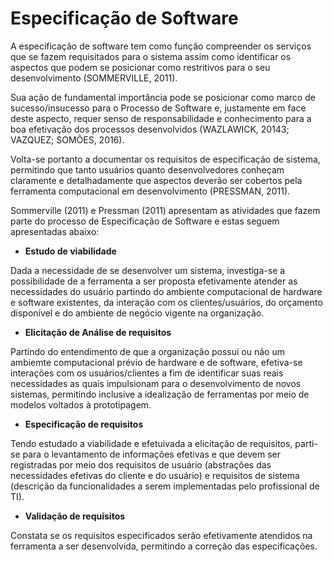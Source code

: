 # Especificação de Software

A especificação de software tem como função compreender os serviços que se fazem requisitados para o sistema assim como identificar os aspectos que podem se posicionar como restritivos para o seu desenvolvimento (SOMMERVILLE, 2011).

Sua ação de fundamental importância pode se posicionar como marco de sucesso/insucesso para o Processo de Software e, justamente em face deste aspecto, requer senso de responsabilidade e conhecimento para a boa efetivação dos processos desenvolvidos (WAZLAWICK, 20143; VAZQUEZ; SOMÕES, 2016).

Volta-se portanto a documentar os requisitos de especificação de sistema, permitindo que tanto usuários quanto desenvolvedores conheçam claramente e detalhadamente que aspectos deverão ser cobertos pela ferramenta computacional em desenvolvimento (PRESSMAN, 2011).

Sommerville (2011) e Pressman (2011) apresentam as atividades que fazem parte do processo de Especificação de Software e estas seguem apresentadas abaixo:

- **Estudo de viabilidade**

Dada a necessidade de se desenvolver um sistema, investiga-se a possibilidade de a ferramenta a ser proposta efetivamente atender as necessidades do usuário partindo do ambiente computacional de hardware e software existentes, da interação com os clientes/usuários, do orçamento disponível e do ambiente de negócio vigente na organização.

- **Elicitação de Análise de requisitos**

Partindo do entendimento de que a organização possui ou não um ambiemte computacional prévio de hardware e de software, efetiva-se interações com os usuários/clientes a fim de identificar suas reais necessidades as quais impulsionam para o desenvolvimento de novos sistemas, permitindo inclusive a idealização de ferramentas por meio de modelos voltados à prototipagem.

- **Especificação de requisitos**

Tendo estudado a viabilidade e efetuivada a elicitação de requisitos, parti-se para o levantamento de informações efetivas e que devem ser registradas por meio dos requisitos de usuário (abstrações das necessidades efetivas do cliente e do usuário)  e requisitos de sistema (descrição da funcionalidades a serem implementadas pelo profissional de TI).

- **Validação de requisitos**

Constata se os requisitos especificados serão efetivamente atendidos na ferramenta a ser desenvolvida, permitindo a correção das especificações.